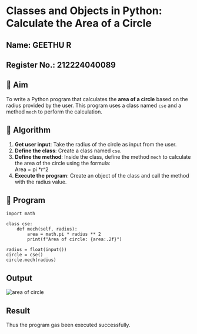 # Classes and Objects in Python: Calculate the Area of a Circle
## Name: GEETHU R
## Register No.: 212224040089
## 🎯 Aim
To write a Python program that calculates the **area of a circle** based on the radius provided by the user. This program uses a class named `cse` and a method `mech` to perform the calculation.

## 🧠 Algorithm
1. **Get user input**: Take the radius of the circle as input from the user.
2. **Define the class**: Create a class named `cse`.
3. **Define the method**: Inside the class, define the method `mech` to calculate the area of the circle using the formula:  
   Area = pi *r^2 
4. **Execute the program**: Create an object of the class and call the method with the radius value.

## 🧾 Program
~~~
import math

class cse:
    def mech(self, radius):
        area = math.pi * radius ** 2
        print(f"Area of circle: {area:.2f}")

radius = float(input())
circle = cse()
circle.mech(radius)
~~~

## Output
![area of circle](https://github.com/user-attachments/assets/9c272eef-51ef-4161-bd01-c8dcfa56afd3)

## Result
Thus the program gas been executed successfully.
